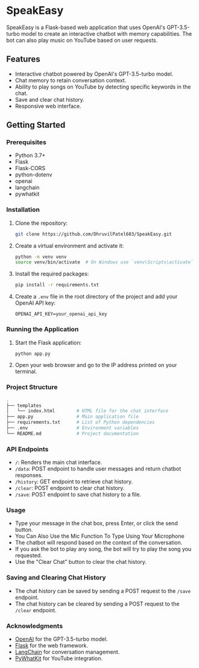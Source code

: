 # SpeakEasy

SpeakEasy is a Flask-based web application that uses OpenAI's GPT-3.5-turbo model to create an interactive chatbot with memory capabilities. The bot can also play music on YouTube based on user requests.

## Features

- Interactive chatbot powered by OpenAI's GPT-3.5-turbo model.
- Chat memory to retain conversation context.
- Ability to play songs on YouTube by detecting specific keywords in the chat.
- Save and clear chat history.
- Responsive web interface.

## Getting Started

### Prerequisites

- Python 3.7+
- Flask
- Flask-CORS
- python-dotenv
- openai
- langchain
- pywhatkit

### Installation

1. Clone the repository:

    ```bash
    git clone https://github.com/DhruvilPatel603/SpeakEasy.git
    ```

2. Create a virtual environment and activate it:

    ```bash
    python -m venv venv
    source venv/bin/activate  # On Windows use `venv\Scripts\activate`
    ```

3. Install the required packages:

    ```bash
    pip install -r requirements.txt
    ```

4. Create a `.env` file in the root directory of the project and add your OpenAI API key:

    ```
    OPENAI_API_KEY=your_openai_api_key
    ```

### Running the Application

1. Start the Flask application:

    ```bash
    python app.py
    ```

2. Open your web browser and go to the IP address printed on your terminal.

### Project Structure

```bash
.
├── templates
│   └── index.html        # HTML file for the chat interface
├── app.py                # Main application file
├── requirements.txt      # List of Python dependencies
├── .env                  # Environment variables
└── README.md             # Project documentation
```

### API Endpoints

- `/`: Renders the main chat interface.
- `/data`: POST endpoint to handle user messages and return chatbot responses.
- `/history`: GET endpoint to retrieve chat history.
- `/clear`: POST endpoint to clear chat history.
- `/save`: POST endpoint to save chat history to a file.

### Usage

- Type your message in the chat box, press Enter, or click the send button.
- You Can Also Use the Mic Function To Type Using Your Microphone
- The chatbot will respond based on the context of the conversation.
- If you ask the bot to play any song, the bot will try to play the song you requested.
- Use the "Clear Chat" button to clear the chat history.

### Saving and Clearing Chat History

- The chat history can be saved by sending a POST request to the `/save` endpoint.
- The chat history can be cleared by sending a POST request to the `/clear` endpoint.

### Acknowledgments

- [OpenAI](https://openai.com/) for the GPT-3.5-turbo model.
- [Flask](https://flask.palletsprojects.com/en/3.0.x/) for the web framework.
- [LangChain](https://github.com/langchain-ai/langchain) for conversation management.
- [PyWhatKit](https://github.com/Ankit404butfound/PyWhatKit) for YouTube integration.

